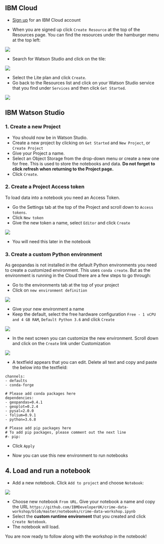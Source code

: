 ## IBM Cloud

- [Sign up](https://ibm.biz/BdzfFJ) for an IBM Cloud account

- When you are signed up click `Create Resource` at the top of the Resources page. You can find the resources under the hamburger menu at the top left:

 ![](https://github.com/IBMDeveloperUK/pandas-workshop/blob/master/images/resources.png)
 
- Search for Watson Studio and click on the tile:

![](https://github.com/IBMDeveloperUK/jupyter-notebooks-101/blob/master/images/studio.png)

- Select the Lite plan and click `Create`.
- Go back to the Resources list and click on your Watson Studio service that you find under `Services` and then click `Get Started`. 

![](https://github.com/IBMDeveloperUK/jupyter-notebooks-101/blob/master/images/launch.png)

## IBM Watson Studio

### 1. Create a new Project

- You should now be in Watson Studio.
- Create a new project by clicking on `Get Started` and `New Project`, or `Create Project`
- Give your Project a name.
- Select an Object Storage from the drop-down menu or create a new one for free. This is used to store the notebooks and data. **Do not forget to click refresh when returning to the Project page.**
- Click `Create`.  

### 2. Create a Project Access token

To load data into a notebook you need an Access Token. 

- Go the Settings tab at the top of the Project and scroll down to `Access tokens`. 
- Click `New token`
- Give the new token a name, select `Editor` and click `Create`

![](https://github.com/IBMDeveloperUK/geopandas-workshop/blob/master/images/token.png)

- You will need this later in the notebook

### 3. Create a custom Python environment

As geopandas is not installed in the default Python environments you need to create a customized environment. This uses `conda create`. But as the environment is running in the Cloud there are a few steps to go through:

- Go to the environments tab at the top of your project
- Click on `new environment definition`

![](https://github.com/IBMDeveloperUK/geopandas-workshop/blob/master/images/new_env.png)

- Give your new environment a name
- Keep the default, select the free hardware configuration `Free - 1 vCPU and 4 GB RAM`, `Default Python 3.6` and click `Create`

![](https://github.com/IBMDeveloperUK/geopandas-workshop/blob/master/images/customize.png)

- In the next screen you can customize the new environment. Scroll down and click on the `Create` link under Customization

![](https://github.com/IBMDeveloperUK/geopandas-workshop/blob/master/images/customize_env.png)

- A textfield appears that you can edit. Delete all text and copy and paste the below into the textfield:

```
channels:
- defaults
- conda-forge

# Please add conda packages here
dependencies:
- geopandas=0.4.1
- geoplot=0.2.4
- pysal=2.0.0
- folium=0.9.1
- python=3.6.8

# Please add pip packages here
# To add pip packages, please comment out the next line
#- pip:
```
- Click `Apply`

- Now you can use this new environment to run notebooks

## 4. Load and run a notebook

-  Add a new notebook. Click `Add to project` and choose `Notebook`:

![](https://github.com/IBMDeveloperUK/pandas-workshop/blob/master/images/addnotebook.png)

- Choose new notebook `From URL`. Give your notebook a name and copy the URL `https://github.com/IBMDeveloperUK/crime-data-workshop/blob/master/notebooks/crime-data-workshop.ipynb`
- Select the **custom runtime enviroment** that you created and click `Create Notebook`. 
-  The notebook will load. 
 
You are now ready to follow along with the workshop in the notebook!
